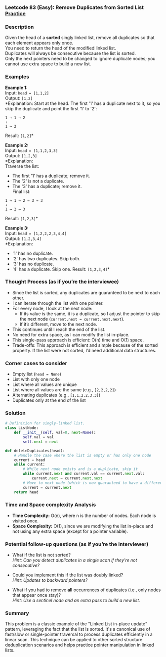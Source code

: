 ### Leetcode 83 (Easy): Remove Duplicates from Sorted List [Practice](https://leetcode.com/problems/remove-duplicates-from-sorted-list)

### Description  
Given the head of a **sorted** singly linked list, remove all duplicates so that each element appears only once.  
You need to return the head of the modified linked list.  
Duplicates will always be consecutive because the list is sorted.  
Only the next pointers need to be changed to ignore duplicate nodes; you cannot use extra space to build a new list.

### Examples  

**Example 1:**  
Input: `head = [1,1,2]`  
Output: `[1,2]`  
*Explanation: Start at the head. The first '1' has a duplicate next to it, so you skip the duplicate and point the first '1' to '2':  
```
1 → 1 → 2
↓
1 → 2
```
Result: `[1,2]`*

**Example 2:**  
Input: `head = [1,1,2,3,3]`  
Output: `[1,2,3]`  
*Explanation:  
Traverse the list:  
- The first '1' has a duplicate; remove it.  
- The '2' is not a duplicate.  
- The '3' has a duplicate; remove it.  
Final list:  
```
1 → 1 → 2 → 3 → 3
↓
1 → 2 → 3
```
Result: `[1,2,3]`*

**Example 3:**  
Input: `head = [1,2,2,2,3,4,4]`  
Output: `[1,2,3,4]`  
*Explanation:  
- '1' has no duplicate.
- '2' has two duplicates. Skip both. 
- '3' has no duplicate.
- '4' has a duplicate. Skip one.
Result: `[1,2,3,4]`*

### Thought Process (as if you’re the interviewee)  
- Since the list is sorted, any duplicates are guaranteed to be next to each other.
- I can iterate through the list with one pointer.
- For every node, I look at the next node:
  - If its value is the same, it is a duplicate, so I adjust the pointer to skip the next node (`current.next = current.next.next`).
  - If it’s different, move to the next node.
- This continues until I reach the end of the list.
- No need for extra space, as I can modify the list in-place.
- This single-pass approach is efficient: O(n) time and O(1) space.
- Trade-offs: This approach is efficient and simple because of the sorted property. If the list were not sorted, I’d need additional data structures.

### Corner cases to consider  
- Empty list (`head = None`)
- List with only one node
- List where all values are unique
- List where all values are the same (e.g., `[2,2,2,2]`)
- Alternating duplicates (e.g., `[1,1,2,2,3,3]`)
- Duplicates only at the end of the list

### Solution

```python
# Definition for singly-linked list.
class ListNode:
    def __init__(self, val=0, next=None):
        self.val = val
        self.next = next

def deleteDuplicates(head):
    # Handle the case where the list is empty or has only one node
    current = head
    while current:
        # While next node exists and is a duplicate, skip it
        while current.next and current.val == current.next.val:
            current.next = current.next.next
        # Move to next node (which is now guaranteed to have a different value)
        current = current.next
    return head
```

### Time and Space complexity Analysis  

- **Time Complexity:** O(n), where n is the number of nodes. Each node is visited once.
- **Space Complexity:** O(1), since we are modifying the list in-place and not using any extra space (except for a pointer variable).

### Potential follow-up questions (as if you’re the interviewer)  

- What if the list is not sorted?  
  *Hint: Can you detect duplicates in a single scan if they're not consecutive?*

- Could you implement this if the list was doubly linked?  
  *Hint: Updates to backward pointers?*

- What if you had to remove **all** occurrences of duplicates (i.e., only nodes that appear once stay)?  
  *Hint: Use a sentinel node and an extra pass to build a new list.*

### Summary
This problem is a classic example of the "Linked List in-place update" pattern, leveraging the fact that the list is sorted. It's a canonical use of fast/slow or single-pointer traversal to process duplicates efficiently in a linear scan. This technique can be applied to other sorted structure deduplication scenarios and helps practice pointer manipulation in linked lists.